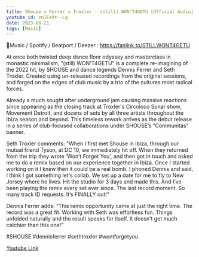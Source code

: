 ```yaml
---
title: Shouse x Ferrer x Troxler - (still) WON'T4GETU [Official Audio]
youtube_id: zn1Fe9t--Lg
date: 2023-08-21
tags: [Music]
---
```

Music / Spotify / Beatport / Deezer : <https://fanlink.to/STILLWONT4GETU>  

At once both twisted deep dance floor odyssey and masterclass in monastic minimalism, “(still) WON'T4GETU” is a complete re-imagining of the 2022 hit, by SHOUSE and dance legends Dennis Ferrer and Seth Troxler. Created using un-released recordings from the original sessions, and forged on the edges of club music by a trio of the cultures most radical forces.   

Already a much sought after underground jam causing massive reactions since appearing as the closing track at Troxler's Circoloco Sonar show, Movement Detroit, and dozens of sets by all three artists throughout the Ibiza season and beyond. This timeless rework arrives as the debut release in a series of club-focused collaborations under SHOUSE’s “Communitas” banner.  

Seth Troxler comments: "When I first met Shouse in Ibiza, through our mutual friend Tyson, at DC 10, we immediately hit off. When they returned from the trip they wrote ‘Won’t Forget You’, and then got in touch and asked me to do a remix based on our experience together in Ibiza. Once I started working on it I knew then it could be a real bomb. I phoned Dennis and said, I think I got something let's collab. We set up a date for me to fly to New Jersey where he lives. Hit the studio for 3 days and made this. And I’ve been playing the remix every set ever since. The last record moment. So many track ID requests. It’s FINALLY out!”   

Dennis Ferrer adds: “This remix opportunity came at just the right time. The record was a great fit. Working with Seth was effortless fun. Things unfolded naturally and the result speaks for itself. It doesn’t get much catchier than this one!”  

#SHOUSE #dennisferrer #sethtroxler #wontforgetyou  

[Youtube Link](https://www.youtube.com/watch?v=zn1Fe9t--Lg)  
